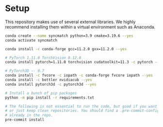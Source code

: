 # Setup

This repository makes use of several external libraries.
We highly recommend installing them within a virtual environment such as Anaconda.

```bash
conda create --name syncmatch python=3.9 cmake=3.19.6 --yes
conda activate syncmatch

conda install -c conda-forge gcc=11.2.0 gxx=11.2.0 --yes

# PyTorch 1.11.0 TorchVision 0.12.0
conda install pytorch=1.11.0 torchvision cudatoolkit=11.3 -c pytorch --yes

# PyTorch3D -- 0.7
conda install -c fvcore -c iopath -c conda-forge fvcore iopath --yes
conda install -c bottler nvidiacub --yes
conda install pytorch3d -c pytorch3d --yes

# Install a bunch of pip packages
python -m pip install -r requirements.txt 

# The following is not essential to run the code, but good if you want to contribute
# or just keep clean repositories. You should find a .pre-commit-config.yaml file
# already in the repo.
pre-commit install
```

